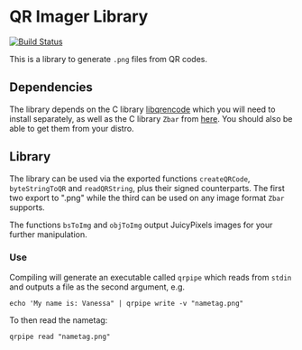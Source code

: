 # QR Imager Library

[![Build Status](https://travis-ci.org/vmchale/QR-writer.svg?branch=master)](https://travis-ci.org/vmchale/QR-writer)

This is a library to generate `.png` files from QR codes.

## Dependencies
The library depends on the C library [libqrencode](https://github.com/fukuchi/libqrencode) which you will need to install separately, as well as the C library `Zbar` from [here](https://github.com/ZBar/ZBar). You should also be able to get them from your distro. 

## Library
The library can be used via the exported functions `createQRCode`, `byteStringToQR` and `readQRString`, plus their signed counterparts. The first two export to ".png" while the third can be used on any image format `Zbar` supports.

The functions `bsToImg` and `objToImg` output JuicyPixels images for your further manipulation.

### Use

Compiling will generate an executable called `qrpipe` which reads from `stdin` and outputs a file as the second argument, e.g.

```
echo 'My name is: Vanessa" | qrpipe write -v "nametag.png"
```

To then read the nametag:

```
qrpipe read "nametag.png"
```

